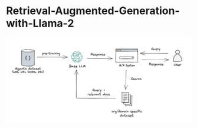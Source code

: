 # Retrieval-Augmented-Generation-with-Llama-2
![RAG](https://github.com/rajdas2001/Retrieval-Augmented-Generation-with-Llama-2/blob/main/rag.png)

